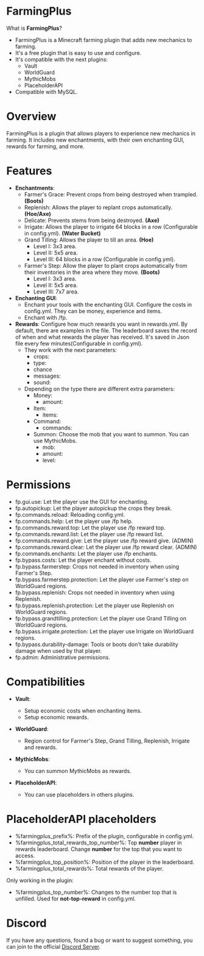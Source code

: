# FarmingPlus
What is **FarmingPlus**?
  - FarmingPlus is a Minecraft farming plugin that adds new mechanics to farming.
  - It's a free plugin that is easy to use and configure.
  - It's compatible with the next plugins:
     - Vault
     - WorldGuard
     - MythicMobs
     - PlaceholderAPI
  - Compatible with MySQL.
# Overview
FarmingPlus is a plugin that allows players to experience new mechanics in farming. It includes new enchantments, with their own enchanting GUI, rewards for farming, and more.
# Features
  - **Enchantments**:
    - Farmer's Grace: Prevent crops from being destroyed when trampled. **(Boots)**
    - Replenish: Allows the player to replant crops automatically. **(Hoe/Axe)**
    - Delicate: Prevents stems from being destroyed. **(Axe)** 
    - Irrigate: Allows the player to irrigate 64 blocks in a row (Configurable in config.yml). **(Water Bucket)**
    - Grand Tilling: Allows the player to till an area. **(Hoe)**
      - Level I: 3x3 area.
      - Level II: 5x5 area.
      - Level III: 64 blocks in a row (Configurable in config.yml).
    - Farmer's Step: Allow the player to plant crops automatically from their inventories in the area where they move. **(Boots)**
      - Level I: 3x3 area.
      - Level II: 5x5 area.
      - Level III: 7x7 area.
  - **Enchanting GUI**:
    - Enchant your tools with the enchanting GUI. Configure the costs in config.yml. They can be money, experience and items.
    - Enchant with /fp.
  - **Rewards**:
    Configure how much rewards you want in rewards.yml. By default, there are examples in the file.
    The leaderboard saves the record of when and what rewards the player has received. It's saved in Json file every few minutes(Configurable in config.yml).
    - They work with the next parameters:
      - crops: 
      - type:
      - chance
      - messages:
      - sound:
    - Depending on the type there are different extra parameters:
      - Money:  
        - amount: 
      - Item:
        - items:
      - Command:
        - commands:
      - Summon:
        Choose the mob that you want to summon. You can use MythicMobs.
        - mob:
        - amount:
        - level:
# Permissions
  - fp.gui.use: Let the player use the GUI for enchanting.
  - fp.autopickup: Let the player autopickup the crops they break.
  - fp.commands.reload: Reloading config.yml.
  - fp.commands.help: Let the player use /fp help.
  - fp.commands.reward.top: Let the player use /fp reward top.
  - fp.commands.reward.list: Let the player use /fp reward list. 
  - fp.commands.reward.give: Let the player use /fp reward give. (ADMIN)
  - fp.commands.reward.clear: Let the player use /fp reward clear. (ADMIN)
  - fp.commands.enchants: Let the player use /fp enchants.
  - fp.bypass.costs: Let the player enchant without costs.
  - fp.bypass.farmerstep: Crops not needed in inventory when using Farmer's Step.
  - fp.bypass.farmerstep.protection: Let the player use Farmer's step on WorldGuard regions.
  - fp.bypass.replenish: Crops not needed in inventory when using Replenish.
  - fp.bypass.replenish.protection: Let the player use Replenish on WorldGuard regions.
  - fp.bypass.grandtilling.protection: Let the player use Grand Tilling on WorldGuard regions.
  - fp.bypass.irrigate.protection: Let the player use Irrigate on WorldGuard regions.
  - fp.bypass.durability-damage: Tools or boots don't take durability damage when used by that player.
  - fp.admin: Administrative permissions.
# Compatibilities
- **Vault**:
  - Setup economic costs when enchanting items.
  - Setup economic rewards.

- **WorldGuard**:
  - Region control for Farmer's Step, Grand Tilling, Replenish, Irrigate and rewards.

- **MythicMobs**:
  - You can summon MythicMobs as rewards.

- **PlaceholderAPI**:
  - You can use placeholders in others plugins.

# PlaceholderAPI placeholders
  - %farmingplus_prefix%: Prefix of the plugin, configurable in config.yml.
  - %farmingplus_total_rewards_top_number%: Top **number** player in rewards leaderboard. Change **number** for the top that you want to access.
  - %farmingplus_top_position%: Position of the player in the leaderboard.
  - %farmingplus_total_rewards%: Total rewards of the player.
  
Only working in the plugin:
  - %farmingplus_top_number%: Changes to the number top that is unfilled. Used for **not-top-reward** in config.yml.
  
# Discord
If you have any questions, found a bug or want to suggest something, you can join to the official [Discord Server](https://discord.gg/2KhE6xeEnf).
